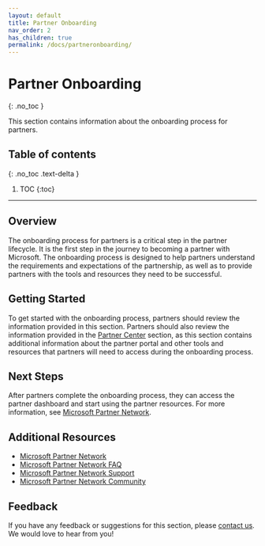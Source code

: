 ```yaml
---
layout: default
title: Partner Onboarding
nav_order: 2
has_children: true
permalink: /docs/partneronboarding/
---
```


# Partner Onboarding
{: .no_toc }

This section contains information about the onboarding process for partners.

## Table of contents
{: .no_toc .text-delta }

1. TOC
{:toc}

---

## Overview

The onboarding process for partners is a critical step in the partner lifecycle. It is the first step in the journey to becoming a partner with Microsoft. The onboarding process is designed to help partners understand the requirements and expectations of the partnership, as well as to provide partners with the tools and resources they need to be successful.

## Getting Started

To get started with the onboarding process, partners should review the information provided in this section. Partners should also review the information provided in the [Partner Center](/docs/partnercenter/) section, as this section contains additional information about the partner portal and other tools and resources that partners will need to access during the onboarding process.

## Next Steps

After partners complete the onboarding process, they can access the partner dashboard and start using the partner resources. For more information, see [Microsoft Partner Network](https://partner.microsoft.com/).

## Additional Resources

- [Microsoft Partner Network](https://partner.microsoft.com/)
- [Microsoft Partner Network FAQ](https://partner.microsoft.com/en-us/support)
- [Microsoft Partner Network Support](https://partner.microsoft.com/en-us/support)
- [Microsoft Partner Network Community](https://partner.microsoft.com/en-us/communities)

## Feedback

If you have any feedback or suggestions for this section, please [contact us](/contact/). We would love to hear from you!

